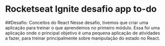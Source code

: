 # Rocketseat Ignite desafio app to-do
##Desafio: Conceitos do React
Nesse desafio, tivemos que criar uma aplicação para treinar o que aprendemos no primeiro módulo. Essa foi uma aplicação onde o principal objetivo é uma pequena aplicação de atividades a fazer, para treinar principalmente sobre manipulação do estado no React.
